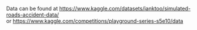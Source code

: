 Data can be found at https://www.kaggle.com/datasets/ianktoo/simulated-roads-accident-data/  
or https://www.kaggle.com/competitions/playground-series-s5e10/data  
